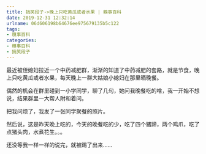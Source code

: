 ```yaml
---
title: 搞笑段子->晚上只吃黄瓜或者水果 | 糗事百科
date: 2019-12-31 12:32:14
urlname: 06d606198b64676ee975679135b5c122
tags: 
- 糗事百科
categories:
- 糗事百科
- 搞笑段子
---
```

最近被侄媳妇拉近一个中药减肥群，渐渐的知道了中药减肥的套路，就是节食，晚上只吃黄瓜或者水果，每天晚上一群大姑娘小媳妇在那里晒晚餐。

偶然的机会在群里碰到一小学同学，聊了几句，她问我晚餐吃的啥，我一开始不想说，结果群里一大帮人附和着问。

把我问烦了，我发了一张同学聚餐的照片。

然后说，这是昨天晚上吃的，今天的晚餐吃的少，吃了四个猪蹄，两个鸡爪，吃了点猪头肉，水煮花生。。。

还没等我一样一样的说完，就被踢了出来……


